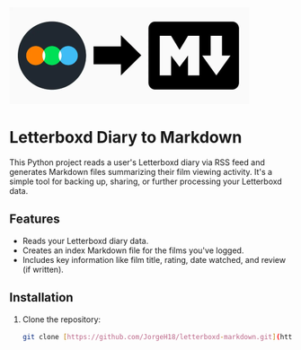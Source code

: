 ![letterboxd-markdown](readme.png)


# Letterboxd Diary to Markdown

This Python project reads a user's Letterboxd diary via RSS feed and generates Markdown files summarizing their film viewing activity. 
It's a simple tool for backing up, sharing, or further processing your Letterboxd data.

## Features

* Reads your Letterboxd diary data.
* Creates an index Markdown file for the films you've logged.
* Includes key information like film title, rating, date watched, and review (if written).

## Installation

1. Clone the repository:
   ```bash
   git clone [https://github.com/JorgeH18/letterboxd-markdown.git](https://www.google.com/search?q=https://github.com/JorgeH18/letterboxd-markdown.git)